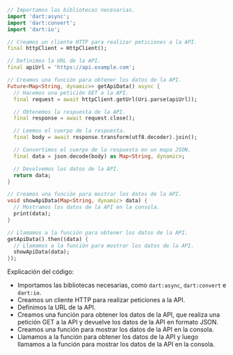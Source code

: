 ```dart
// Importamos las bibliotecas necesarias.
import 'dart:async';
import 'dart:convert';
import 'dart:io';

// Creamos un cliente HTTP para realizar peticiones a la API.
final httpClient = HttpClient();

// Definimos la URL de la API.
final apiUrl = 'https://api.example.com';

// Creamos una función para obtener los datos de la API.
Future<Map<String, dynamic>> getApiData() async {
  // Hacemos una petición GET a la API.
  final request = await httpClient.getUrl(Uri.parse(apiUrl));

  // Obtenemos la respuesta de la API.
  final response = await request.close();

  // Leemos el cuerpo de la respuesta.
  final body = await response.transform(utf8.decoder).join();

  // Convertimos el cuerpo de la respuesta en un mapa JSON.
  final data = json.decode(body) as Map<String, dynamic>;

  // Devolvemos los datos de la API.
  return data;
}

// Creamos una función para mostrar los datos de la API.
void showApiData(Map<String, dynamic> data) {
  // Mostramos los datos de la API en la consola.
  print(data);
}

// Llamamos a la función para obtener los datos de la API.
getApiData().then((data) {
  // Llamamos a la función para mostrar los datos de la API.
  showApiData(data);
});
```

Explicación del código:

* Importamos las bibliotecas necesarias, como `dart:async`, `dart:convert` e `dart:io`.
* Creamos un cliente HTTP para realizar peticiones a la API.
* Definimos la URL de la API.
* Creamos una función para obtener los datos de la API, que realiza una petición GET a la API y devuelve los datos de la API en formato JSON.
* Creamos una función para mostrar los datos de la API en la consola.
* Llamamos a la función para obtener los datos de la API y luego llamamos a la función para mostrar los datos de la API en la consola.